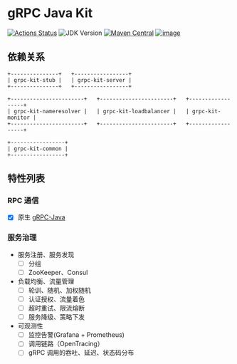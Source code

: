 # gRPC Java Kit

[![Actions Status](https://github.com/fantasticmao/grpc-java-kit/workflows/ci/badge.svg)](https://github.com/fantasticmao/grpc-java-kit/actions)
![JDK Version](https://img.shields.io/badge/JDK-11%2B-blue)
[![Maven Central](https://img.shields.io/maven-central/v/cn.fantasticmao.grpc-kit/grpc-kit-all.svg?label=Maven%20Central)](https://search.maven.org/search?q=g:%22cn.fantasticmao.grpc-kit%22)
[![image](https://img.shields.io/badge/license-MIT-green.svg)](https://github.com/fantasticmao/grpc-java-kit/blob/main/LICENSE)

## 依赖关系

```text
+---------------+   +-----------------+
| grpc-kit-stub |   | grpc-kit-server |
+---------------+   +-----------------+

+-----------------------+   +-----------------------+   +------------------+
| grpc-kit-nameresolver |   | grpc-kit-loadbalancer |   | grpc-kit-monitor |
+-----------------------+   +-----------------------+   +------------------+

+-----------------+
| grpc-kit-common |
+-----------------+
```

## 特性列表

### RPC 通信

- [x] 原生 [gRPC-Java](https://github.com/grpc/grpc-java)

### 服务治理

- 服务注册、服务发现
  - [ ] 分组
  - [ ] ZooKeeper、Consul
- 负载均衡、流量管理
  - [ ] 轮训、随机、加权随机
  - [ ] 认证授权、流量着色
  - [ ] 超时重试、限流熔断
  - [ ] 服务降级、策略下发
- 可观测性
  - [ ] 监控告警(Grafana + Prometheus)
  - [ ] 调用链路（OpenTracing）
  - [ ] gRPC 调用的吞吐、延迟、状态码分布
